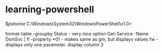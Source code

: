 # learning-powershell

$pshome C:\Windows\System32\WindowsPowerShell\v1.0>


format-table -groupby Status - very nice option
Get-Service -Name DsmSvc | fl -property *01  - makes same as gm, but displays values
fw - displays only one parameter. display column 3
